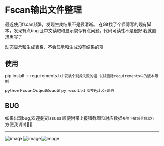 # Fscan输出文件整理
最近使用fscan频繁，发现生成结果不是很清晰。 在Git找了个师傅写的现有脚本，发现有点bug 
且中文读取和显示貌似有点问题，代码可读性不是很好 我就直接重写了

动态显示和生成表格，不会显示和生成没有结果的项

## 使用
pip install -r requirements.txt `安装个别库失败的话 试试删除requirements中的版本限制`

python FscanOutputBeautif.py result.txt `推荐Py3.9+运行`

## BUG
如果出现bug,欢迎提交issues 顺便附带上报错截图和对应数据`去除下敏感信息就行` 方便我调试🫰🏻
<hr>

![image](https://github.com/yz1639/FscanOutputBeautify/assets/44149984/a643a667-0eaf-4d01-8704-5910ede51f5a)
![image](https://github.com/yz1639/FscanOutputBeautify/assets/44149984/a1cd0513-dbc0-4067-b71b-793c0de0517f)
![image](https://github.com/yz1639/FscanOutputBeautify/assets/44149984/eb2c9a5a-eab0-4704-920d-0c5457a2bedf)



